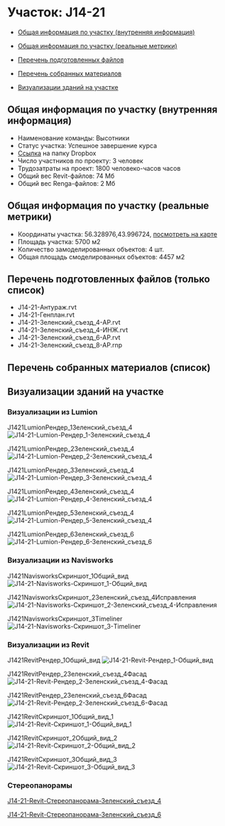 # Участок: J14-21

* [Общая информация по участку (внутренняя информация)](#Chapter1)

* [Общая информация по участку (реальные метрики)](#Chapter2)

* [Перечень подготовленных файлов](#Chapter3)

* [Перечень собранных материалов](#Chapter4)

* [Визуализации зданий на участке](#Chapter6)

## <a id="Chapter1"></a> Общая информация по участку (внутренняя информация)
+ Наименование команды: Высотники
+ Статус участка: Успешное завершение курса
+ [Ссылка](https://www.dropbox.com/sh/wvvgv1nw1iqred9/AADZIiahqAsV7J7cVA2ZYdOwa/J14_21?dl=0) на папку Dropbox
+ Число участников по проекту: 3 человек
+ Трудозатраты на проект: 1800 человеко-часов часов
+ Общий вес Revit-файлов: 74 Мб
+ Общий вес Renga-файлов: 2 Мб
## <a id="Chapter2"></a> Общая информация по участку (реальные метрики)
+ Координаты участка: 56.328976,43.996724, [посмотреть на карте](https://yandex.ru/maps/47/nizhny-novgorod/?ll=43.996724%2C56.328976&z=19)
+ Площадь участка: 5700 м2
+ Количество замоделированных объектов: 4 шт.
+ Общая площадь смоделированных объектов: 4457 м2
## <a id="Chapter3"></a> Перечень подготовленных файлов (только список)
+ J14-21-Антураж.rvt
+ J14-21-Генплан.rvt
+ J14-21-Зеленский_съезд_4-АР.rvt
+ J14-21-Зеленский_съезд_4-ИНЖ.rvt
+ J14-21-Зеленский_съезд_6-АР.rvt
+ J14-21-Зеленский_съезд_8-АР.rnp
## <a id="Chapter4"></a> Перечень собранных материалов (список)
## <a id="Chapter6"></a> Визуализации зданий на участке
### Визуализации из Lumion
J1421LumionРендер_1Зеленский_съезд_4
![J14-21-Lumion-Рендер_1-Зеленский_съезд_4](/Images/J14_21/J14-21-Lumion-Рендер_1-Зеленский_съезд_4_Compressed.jpg)

J1421LumionРендер_2Зеленский_съезд_4
![J14-21-Lumion-Рендер_2-Зеленский_съезд_4](/Images/J14_21/J14-21-Lumion-Рендер_2-Зеленский_съезд_4_Compressed.jpg)

J1421LumionРендер_3Зеленский_съезд_4
![J14-21-Lumion-Рендер_3-Зеленский_съезд_4](/Images/J14_21/J14-21-Lumion-Рендер_3-Зеленский_съезд_4_Compressed.jpg)

J1421LumionРендер_4Зеленский_съезд_4
![J14-21-Lumion-Рендер_4-Зеленский_съезд_4](/Images/J14_21/J14-21-Lumion-Рендер_4-Зеленский_съезд_4_Compressed.jpg)

J1421LumionРендер_5Зеленский_съезд_4
![J14-21-Lumion-Рендер_5-Зеленский_съезд_4](/Images/J14_21/J14-21-Lumion-Рендер_5-Зеленский_съезд_4_Compressed.jpg)

J1421LumionРендер_6Зеленский_съезд_6
![J14-21-Lumion-Рендер_6-Зеленский_съезд_6](/Images/J14_21/J14-21-Lumion-Рендер_6-Зеленский_съезд_6_Compressed.jpg)

### Визуализации из Navisworks
J1421NavisworksСкриншот_1Общий_вид
![J14-21-Navisworks-Скриншот_1-Общий_вид](/Images/J14_21/J14-21-Navisworks-Скриншот_1-Общий_вид_Compressed.jpg)

J1421NavisworksСкриншот_2Зеленский_съезд_4Исправления
![J14-21-Navisworks-Скриншот_2-Зеленский_съезд_4-Исправления](/Images/J14_21/J14-21-Navisworks-Скриншот_2-Зеленский_съезд_4-Исправления_Compressed.jpg)

J1421NavisworksСкриншот_3Timeliner
![J14-21-Navisworks-Скриншот_3-Timeliner](/Images/J14_21/J14-21-Navisworks-Скриншот_3-Timeliner_Compressed.jpg)

### Визуализации из Revit
J1421RevitРендер_1Общий_вид
![J14-21-Revit-Рендер_1-Общий_вид](/Images/J14_21/J14-21-Revit-Рендер_1-Общий_вид_Compressed.jpg)

J1421RevitРендер_2Зеленский_съезд_4Фасад
![J14-21-Revit-Рендер_2-Зеленский_съезд_4-Фасад](/Images/J14_21/J14-21-Revit-Рендер_2-Зеленский_съезд_4-Фасад_Compressed.jpg)

J1421RevitРендер_2Зеленский_съезд_6Фасад
![J14-21-Revit-Рендер_2-Зеленский_съезд_6-Фасад](/Images/J14_21/J14-21-Revit-Рендер_2-Зеленский_съезд_6-Фасад_Compressed.jpg)

J1421RevitСкриншот_1Общий_вид_1
![J14-21-Revit-Скриншот_1-Общий_вид_1](/Images/J14_21/J14-21-Revit-Скриншот_1-Общий_вид_1_Compressed.jpg)

J1421RevitСкриншот_2Общий_вид_2
![J14-21-Revit-Скриншот_2-Общий_вид_2](/Images/J14_21/J14-21-Revit-Скриншот_2-Общий_вид_2_Compressed.jpg)

J1421RevitСкриншот_3Общий_вид_3
![J14-21-Revit-Скриншот_3-Общий_вид_3](/Images/J14_21/J14-21-Revit-Скриншот_3-Общий_вид_3_Compressed.jpg)

### Стереопанорамы
[J14-21-Revit-Стереопанорама-Зеленский_съезд_4](https://pano.autodesk.com/pano.html?url=jpgs/b494e17c-b0ae-473b-958f-196cb480ef95&version=2)

[J14-21-Revit-Стереопанорама-Зеленский_съезд_6](https://pano.autodesk.com/pano.html?url=jpgs/a789daa0-a19c-4cce-9f44-f5d3b7900249&version=2)

